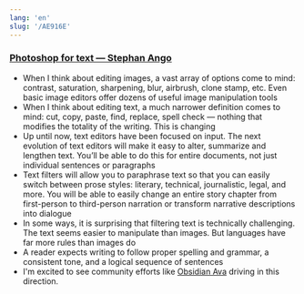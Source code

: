 ```yaml
---
lang: 'en'
slug: '/AE916E'
---
```


### [Photoshop for text — Stephan Ango](https://stephanango.com/photoshop-for-text)

- When I think about editing images, a vast array of options come to mind: contrast, saturation, sharpening, blur, airbrush, clone stamp, etc. Even basic image editors offer dozens of useful image manipulation tools
- When I think about editing text, a much narrower definition comes to mind: cut, copy, paste, find, replace, spell check — nothing that modifies the totality of the writing. This is changing
- Up until now, text editors have been focused on input. The next evolution of text editors will make it easy to alter, summarize and lengthen text. You’ll be able to do this for entire documents, not just individual sentences or paragraphs
- Text filters will allow you to paraphrase text so that you can easily switch between prose styles: literary, technical, journalistic, legal, and more. You will be able to easily change an entire story chapter from first-person to third-person narration or transform narrative descriptions into dialogue
- In some ways, it is surprising that filtering text is technically challenging. The text seems easier to manipulate than images. But languages have far more rules than images do
- A reader expects writing to follow proper spelling and grammar, a consistent tone, and a logical sequence of sentences
- I'm excited to see community efforts like [Obsidian Ava](./../.././docs/pages/Obsidian%20Ava.md) driving in this direction.

<head>
  <html lang="en-US"/>
</head>
